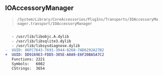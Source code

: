 ## IOAccessoryManager

> `/System/Library/CoreAccessories/PlugIns/Transports/IOAccessoryManager.transport/IOAccessoryManager`

```diff

   - /usr/lib/libobjc.A.dylib
   - /usr/lib/libsqlite3.dylib
   - /usr/lib/libsysdiagnose.dylib
-  UUID: 06FC7643-7691-3944-8268-7AD6292A27B2
+  UUID: DD9169E3-FDD5-305E-A0A9-E6F20BA5A7C2
   Functions: 2221
   Symbols:   6082
   CStrings:  3654

```

